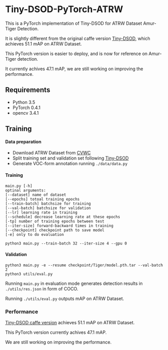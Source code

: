 # Tiny-DSOD-PyTorch-ATRW

This is a PyTorch implementation of Tiny-DSOD for ATRW Dataset Amur-Tiger Detection.

It is slightly different from the original caffe version [Tiny-DSOD](https://github.com/lyxok1/Tiny-DSOD), which achieves 51.1 mAP on ATRW Dataset.

This PyTorch version is easier to deploy, and is now for reference on Amur-Tiger detection.

It currently achives 47.1 mAP, we are still working on improving the performance.

## Requirements

- Python 3.5 
- PyTorch 0.4.1
- opencv 3.4.1

## Training

#### Data preparation

- Download ATRW Dataset from [CVWC](https://cvwc2019.github.io/) 
- Split training set and validation set following [Tiny-DSOD](https://github.com/lyxok1/Tiny-DSOD)
- Generate VOC-form annotation running ```./data/data.py```

#### Training

```
main.py [-h]
optinal arguments:
[--dataset] name of dataset
[--epochs] totoal training epochs
[--train-batch] batchsize for training
[--val-batch] batchsize for validation
[--lr] learning rate in training
[--schedule] decrease learning rate at these epochs
[-tp] number of training epochs between test
[--iter-size] forward-backward times in training
[--checkpoint] checkpoint path to save model
[-e] only to do evaluation
```

```
python3 main.py --train-batch 32 --iter-size 4 --gpu 0
```

#### Validation

```
python3 main.py -e --resume checkpoint/Tiger/model.pth.tar --val-batch 2
python3 utils/eval.py
```

Running ```main.py``` in evaluation mode generates detection results in ```./utils/res.json``` in form of COCO.

Running ```./utils/eval.py``` outputs mAP on ATRW Dataset.

### Performance

[Tiny-DSOD caffe version](https://github.com/lyxok1/Tiny-DSOD) achieves 51.1 mAP on ATRW Dataset.

This PyTorch version currently achives 47.1 mAP.

We are still working on improving the performance.
